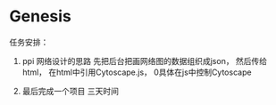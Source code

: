 # Genesis

任务安排：

1. ppi 网络设计的思路
先把后台把画网络图的数据组织成json，
然后传给html，
在html中引用Cytoscape.js，
0具体在js中控制Cytoscape



2. 最后完成一个项目
 三天时间






